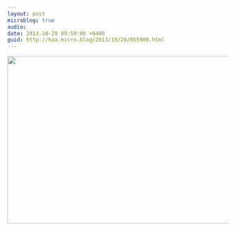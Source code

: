 ```yaml
---
layout: post
microblog: true
audio: 
date: 2013-10-20 09:59:00 +0400
guid: http://kaa.micro.blog/2013/10/20/055900.html
---
```

<img src="http://www.kaa.bz/uploads/2018/8dc00da57e.jpg" alt="" width="840" height="382" class="alignnone size-full wp-image-998" />
